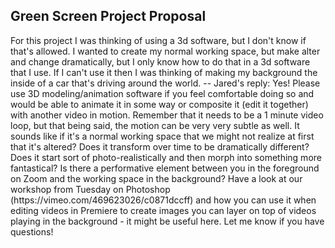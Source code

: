 <!DOCTYPE html>  
<html>  
<head>    

</head>  
<body>  
<h2> Green Screen Project Proposal </h2>
<!--
 -->

<p>
For this project I was thinking of using a 3d software, but I don't know if that's allowed. I wanted to create my normal working space, but make alter and change dramatically, but I only know how to do that in a 3d software that I use. If I can't use it then I was thinking of making my background the inside of a car that's driving around the world.
 --
 Jared's reply:
Yes! Please use 3D modeling/animation software if you feel comfortable doing so and would be able to animate it in some way or composite it (edit it together) with another video in motion. Remember that it needs to be a 1 minute video loop, but that being said, the motion can be very very subtle as well. It sounds like if it's a normal working space that we might not realize at first that it's altered? Does it transform over time to be dramatically different? Does it start sort of photo-realistically and then morph into something more fantastical? Is there a performative element between you in the foreground on Zoom and the working space in the background? Have a look at our workshop from Tuesday on Photoshop (https://vimeo.com/469623026/c0871dccff) and how you can use it when editing videos in Premiere to create images you can layer on top of videos playing in the background - it might be useful here. Let me know if you have questions!
</p>

<p>

</p>

<p>

</p>

<p>

</p>

</body>  
</html>
